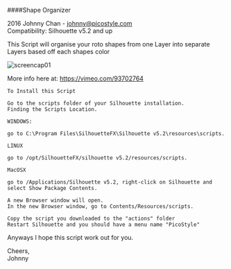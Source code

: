 
####Shape Organizer

2016 Johnny Chan - johnny@picostyle.com <br />
Compatibility: Silhouette v5.2 and up

This Script will organise your roto shapes from one Layer into separate Layers based off each shapes color

![screencap01](https://raw.githubusercontent.com/picostyle/ShapeOrganizer/master/jc_shapeOrganizer.png)

More info here at: https://vimeo.com/93702764

```
To Install this Script

Go to the scripts folder of your Silhouette installation.
Finding the Scripts Location.

WINDOWS:

go to C:\Program Files\SilhouetteFX\Silhouette v5.2\resources\scripts.

LINUX

go to /opt/SilhouetteFX/silhouette v5.2/resources/scripts.

MacOSX

go to /Applications/Silhouette v5.2, right-click on Silhouette and select Show Package Contents.

A new Browser window will open.
In the new Browser window, go to Contents/Resources/scripts.

Copy the script you downloaded to the "actions" folder
Restart Silhouette and you should have a menu name "PicoStyle"
```

Anyways I hope this script work out for you.

Cheers, <br />
Johnny
